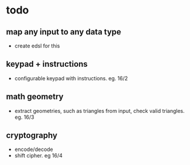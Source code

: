 # todo

## map any input to any data type
- create edsl for this

## keypad + instructions
- configurable keypad with instructions. eg. 16/2

## math geometry
- extract geometries, such as triangles from input, check valid triangles. eg. 16/3

## cryptography
- encode/decode
- shift cipher. eg 16/4